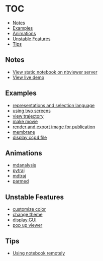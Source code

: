TOC
===

- [Notes](#notes)
- [Examples](#examples)
- [Animations](#animations)
- [Unstable Features](#unstable-features)
- [Tips](#tips)

Notes
-----

- [View static notebook on nbviewer server](http://nbviewer.jupyter.org/github/arose/nglview/tree/master/examples/)
- [View live demo](http://mybinder.org/repo/hainm/nglview-notebooks)

Examples
--------

- [representations and selection language](notebooks/representations_and_selection_language.ipynb)
- [using two screens](notebooks/using_two_screens.ipynb)
- [view trajectory](notebooks/view_trajectory.ipynb)
- [make movie](http://ambermd.org/tutorials/analysis/tutorial_notebooks/nglview_movie/)
- [render and export image for publication](notebooks/export_image.ipynb)
- [membrane](images/membrane.gif)
- [display ccp4 file](images/display_ccp4_file.md)

Animations
----------
- [mdanalysis](mdanalysis.md)
- [pytraj](pytraj.md)
- [mdtraj](mdtraj.md)
- [parmed](parmed.md)

Unstable Features
-----------------
- [customize color](customize_color.md)
- [change theme](images/dark_theme.md)
- [display GUI](images/display_gui.md)
- [pop up viewer](images/viewer_pop_up.md)

Tips
----

- [Using notebook remotely](http://ambermd.org/tutorials/analysis/tutorial_notebooks/remote_notebook/)
